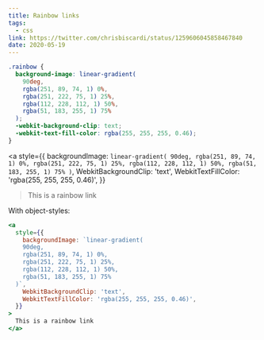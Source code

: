 ```yaml
---
title: Rainbow links
tags:
  - css
link: https://twitter.com/chrisbiscardi/status/1259606045858467840
date: 2020-05-19
---
```


```css
.rainbow {
  background-image: linear-gradient(
    90deg,
    rgba(251, 89, 74, 1) 0%,
    rgba(251, 222, 75, 1) 25%,
    rgba(112, 228, 112, 1) 50%,
    rgba(51, 183, 255, 1) 75%
  );
  -webkit-background-clip: text;
  -webkit-text-fill-color: rgba(255, 255, 255, 0.46);
}
```

<a
style={{
    backgroundImage: `linear-gradient(
    90deg,
    rgba(251, 89, 74, 1) 0%,
    rgba(251, 222, 75, 1) 25%,
    rgba(112, 228, 112, 1) 50%,
    rgba(51, 183, 255, 1) 75%
  )`,
    WebkitBackgroundClip: 'text',
    WebkitTextFillColor: 'rgba(255, 255, 255, 0.46)',
  }}

> This is a rainbow link
> </a>

With object-styles:

```jsx
<a
  style={{
    backgroundImage: `linear-gradient(
    90deg,
    rgba(251, 89, 74, 1) 0%,
    rgba(251, 222, 75, 1) 25%,
    rgba(112, 228, 112, 1) 50%,
    rgba(51, 183, 255, 1) 75%
  )`,
    WebkitBackgroundClip: 'text',
    WebkitTextFillColor: 'rgba(255, 255, 255, 0.46)',
  }}
>
  This is a rainbow link
</a>
```
